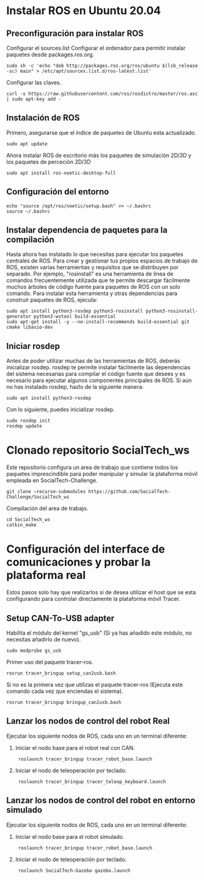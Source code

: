 # Instalar ROS en Ubuntu 20.04

## Preconfiguración para instalar ROS
Configurar el sources.list
Configurar el ordenador para permitir instalar paquetes desde packages.ros.org. 

    sudo sh -c 'echo "deb http://packages.ros.org/ros/ubuntu $(lsb_release -sc) main" > /etc/apt/sources.list.d/ros-latest.list'

Configurar las claves.

    curl -s https://raw.githubusercontent.com/ros/rosdistro/master/ros.asc | sudo apt-key add -
      
## Instalación de ROS
Primero, asegurarse que el índice de paquetes de Ubuntu esta actualizado.

    sudo apt update

Ahora instalar ROS de escritorio más los paquetes de simulación 2D/3D y los paquetes de perceción 2D/3D    

    sudo apt install ros-noetic-desktop-full

## Configuración del entorno

    echo "source /opt/ros/noetic/setup.bash" >> ~/.bashrc
    source ~/.bashrc

## Instalar dependencia de paquetes para la compilación


Hasta ahora has instalado lo que necesitas para ejecutar los paquetes centrales de ROS. Para crear y gestionar tus propios espacios de trabajo de ROS, existen varias herramientas y requisitos que se distribuyen por separado. Por ejemplo, "rosinstall" es una herramienta de línea de comandos frecuentemente utilizada que te permite descargar fácilmente muchos árboles de código fuente para paquetes de ROS con un solo comando.
Para instalar esta herramienta y otras dependencias para construir paquetes de ROS, ejecuta:

    sudo apt install python3-rosdep python3-rosinstall python3-rosinstall-generator python3-wstool build-essential
    sudo apt-get install -y --no-install-recommends build-essential git cmake libasio-dev

## Iniciar rosdep

Antes de poder utilizar muchas de las herramientas de ROS, deberás inicializar rosdep. rosdep te permite instalar fácilmente las dependencias del sistema necesarias para compilar el código fuente que desees y es necesario para ejecutar algunos componentes principales de ROS. Si aún no has instalado rosdep, hazlo de la siguiente manera:

    sudo apt install python3-rosdep

Con lo siguiente, puedes inicializar rosdep.

    sudo rosdep init
    rosdep update

# Clonado repositorio SocialTech_ws

Este repositorio configura un area de trabajo que contiene todos los paquetes imprescindible para poder manipular y simular la plataforma móvil empleada en SocialTech-Challenge.

    git clone –recurse-submodules https://github.com/SocialTech-Challenge/SocialTech_ws

Compilación del area de trabajo.

    cd SocialTech_ws
    catkin_make

# Configuración del interface de comunicaciones y probar la plataforma real

Estos pasos solo hay que realizarlos si de desea utilizar el host que se esta configurando para controlar directamente la plataforma móvil Tracer.

## Setup CAN-To-USB adapter

Habilita el módulo del kernel "gs_usb" (Si ya has añadido este módulo, no necesitas añadirlo de nuevo).

    sudo modprobe gs_usb

Primer uso del paquete tracer-ros.

    rosrun tracer_bringup setup_can2usb.bash

Si no es la primera vez que utilizas el paquete tracer-ros (Ejecuta este comando cada vez que enciendas el sistema).
    
    rosrun tracer_bringup bringup_can2usb.bash

## Lanzar los nodos de control del robot Real

Ejecutar los siguiente nodos de ROS, cada uno en un terminal diferente:

1. Iniciar el nodo base para el robot real con CAN.
    
        roslaunch tracer_bringup tracer_robot_base.launch

2. Iniciar el nodo de teleoperación por teclado.

        roslaunch tracer_bringup tracer_teleop_keyboard.launch

## Lanzar los nodos de control del robot en entorno simulado

Ejecutar los siguiente nodos de ROS, cada uno en un terminal diferente:

1. Iniciar el nodo base para el robot simulado.
    
        roslaunch tracer_bringup tracer_robot_base.launch

2. Iniciar el nodo de teleoperación por teclado.

        roslaunch SocialTech-Gazebo gazebo.launch

